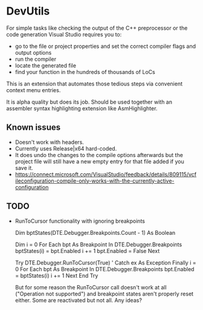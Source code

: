 DevUtils
========

For simple tasks like checking the output of the C++ preprocessor or the code generation Visual Studio requires you to:
- go to the file or project properties and set the correct compiler flags and output options
- run the compiler
- locate the generated file
- find your function in the hundreds of thousands of LoCs

This is an extension that automates those tedious steps via convenient context menu entries.

It is alpha quality but does its job.
Should be used together with an assembler syntax highlighting extension like AsmHighlighter.


Known issues
------------

- Doesn't work with headers.
- Currently uses Release|x64 hard-coded.
- It does undo the changes to the compile options afterwards but the project file will still have a new empty entry for that file added if you save it.
- https://connect.microsoft.com/VisualStudio/feedback/details/809115/vcfileconfiguration-compile-only-works-with-the-currently-active-configuration


TODO
----
- RunToCursor functionality with ignoring breakpoints


    Dim bptStates(DTE.Debugger.Breakpoints.Count - 1) As Boolean


    Dim i = 0
    For Each bpt As Breakpoint In DTE.Debugger.Breakpoints
        bptStates(i) = bpt.Enabled
        i += 1
        bpt.Enabled = False
    Next

    Try
        DTE.Debugger.RunToCursor(True)
        '       Catch ex As Exception
    Finally
        i = 0
        For Each bpt As Breakpoint In DTE.Debugger.Breakpoints
            bpt.Enabled = bptStates(i)
            i += 1
        Next
    End Try
	
	
	But for some reason the RunToCursor call doesn't work at all ("Operation not supported") and breakpoint states aren't properly reset either. Some are reactivated but not all. Any ideas?